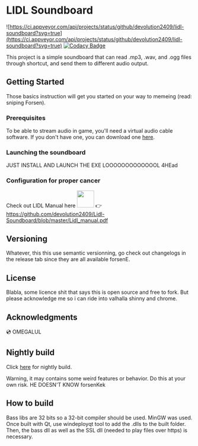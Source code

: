 # LIDL Soundboard
![https://ci.appveyor.com/api/projects/status/github/devolution2409/lidl-soundboard?svg=true](https://ci.appveyor.com/api/projects/status/github/devolution2409/lidl-soundboard?svg=true)
[![Codacy Badge](https://api.codacy.com/project/badge/Grade/00ca84f2b10b4b9ab2ff52a7f9b67faa)](https://www.codacy.com/app/devolution2409/Lidl-Soundboard?utm_source=github.com&amp;utm_medium=referral&amp;utm_content=devolution2409/Lidl-Soundboard&amp;utm_campaign=Badge_Grade)

This project is a simple soundboard that can read .mp3, .wav, and .ogg files through shortcut, and send them to different audio output.

## Getting Started

Those basics instruction will get you started on your way to memeing (read: sniping Forsen).

### Prerequisites

To be able to stream audio in game, you'll need a virtual audio cable software. If you don't have one, you can download one [here](https://www.vb-audio.com/Cable/).

### Launching the soundboard

JUST INSTALL AND LAUNCH THE EXE LOOOOOOOOOOOOOL 4HEad

### Configuration for proper cancer

Check out LIDL Manual here <img src="https://static-cdn.jtvnw.net/jtv_user_pictures/482fa2af-9a3c-43f7-8b46-90bf4f63586a-profile_image-300x300.png" width="46" height="46" />  👉 https://github.com/devolution2409/Lidl-Soundboard/blob/master/Lidl_manual.pdf

## Versioning

Whatever, this this use semantic versionning, go check out changelogs in the release tab since they are all available forsenE.


## License

Blabla, some licence shit that says this is open source and free to fork. But please acknowledge me so i can ride into valhalla shinny and chrome.

## Acknowledgments

💿 OMEGALUL 


## Nightly build

Click [here](https://ci.appveyor.com/project/devolution2409/lidl-soundboard/build/artifacts) for nightly build.

Warning, it may contains some weird features or behavior. Do this at your own risk.
HE DOESN'T KNOW forsenKek

## How to build

Bass libs are 32 bits so a 32-bit compiler should be used.
MinGW was used. 
Once built with Qt, use windeployqt tool to add the .dlls to the built folder.
Then, the bass dll as well as the SSL dll (needed to play files over https) is necessary.

